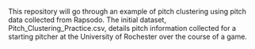 This repository will go through an example of pitch clustering using pitch data collected from Rapsodo. The initial dataset, Pitch_Clustering_Practice.csv, details
pitch information collected for a starting pitcher at the University of Rochester over the course of a game. 
